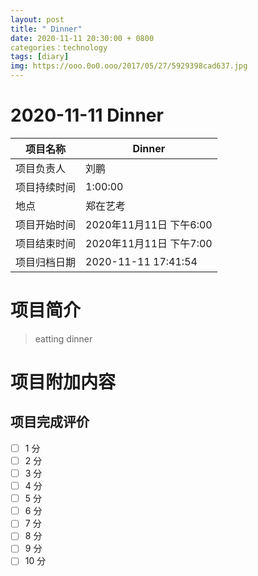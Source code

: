 ```yaml
---
layout: post
title: " Dinner"
date: 2020-11-11 20:30:00 + 0800
categories：technology
tags: [diary]
img: https://ooo.0o0.ooo/2017/05/27/5929398cad637.jpg
---
```


#  2020-11-11 Dinner


| 项目名称     |    Dinner      |
| ------------ | ----------------------- |
| 项目负责人   | 刘鹏                    |
| 项目持续时间 | 1:00:00                 |
| 地点         | 郑在艺考    |
| 项目开始时间 | 2020年11月11日 下午6:00 |
| 项目结束时间 | 2020年11月11日 下午7:00 |
| 项目归档日期 | 2020-11-11 17:41:54  |

# 项目简介
> eatting dinner  


# 项目附加内容





## 项目完成评价

- [ ]  1 分
- [ ]  2 分
- [ ]  3 分
- [ ]  4 分
- [ ]  5 分
- [ ]  6 分
- [ ]  7 分
- [ ]  8 分
- [ ]  9 分
- [ ]  10 分